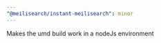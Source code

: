 ```yaml
---
"@meilisearch/instant-meilisearch": minor
---
```


Makes the umd build work in a nodeJs environment
